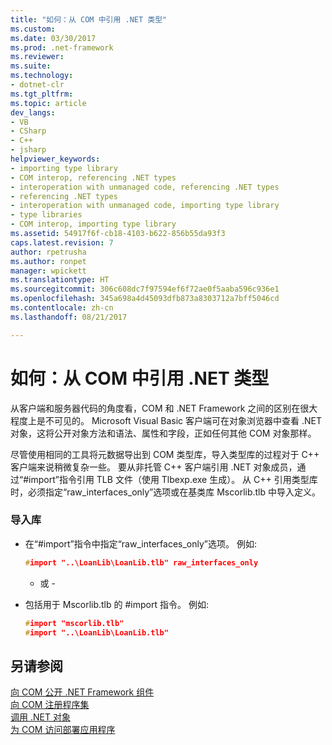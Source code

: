 ```yaml
---
title: "如何：从 COM 中引用 .NET 类型"
ms.custom: 
ms.date: 03/30/2017
ms.prod: .net-framework
ms.reviewer: 
ms.suite: 
ms.technology:
- dotnet-clr
ms.tgt_pltfrm: 
ms.topic: article
dev_langs:
- VB
- CSharp
- C++
- jsharp
helpviewer_keywords:
- importing type library
- COM interop, referencing .NET types
- interoperation with unmanaged code, referencing .NET types
- referencing .NET types
- interoperation with unmanaged code, importing type library
- type libraries
- COM interop, importing type library
ms.assetid: 54917f6f-cb18-4103-b622-856b55da93f3
caps.latest.revision: 7
author: rpetrusha
ms.author: ronpet
manager: wpickett
ms.translationtype: HT
ms.sourcegitcommit: 306c608dc7f97594ef6f72ae0f5aaba596c936e1
ms.openlocfilehash: 345a698a4d45093dfb873a8303712a7bff5046cd
ms.contentlocale: zh-cn
ms.lasthandoff: 08/21/2017

---
```

# <a name="how-to-reference-net-types-from-com"></a>如何：从 COM 中引用 .NET 类型
从客户端和服务器代码的角度看，COM 和 .NET Framework 之间的区别在很大程度上是不可见的。 Microsoft Visual Basic 客户端可在对象浏览器中查看 .NET 对象，这将公开对象方法和语法、属性和字段，正如任何其他 COM 对象那样。  
  
 尽管使用相同的工具将元数据导出到 COM 类型库，导入类型库的过程对于 C++ 客户端来说稍微复杂一些。 要从非托管 C++ 客户端引用 .NET 对象成员，通过“#import”指令引用 TLB 文件（使用 Tlbexp.exe 生成）。 从 C++ 引用类型库时，必须指定“raw_interfaces_only”选项或在基类库 Mscorlib.tlb 中导入定义。  
  
### <a name="to-import-a-library"></a>导入库  
  
-   在“#import”指令中指定“raw_interfaces_only”选项。 例如:   
  
    ```cpp  
    #import "..\LoanLib\LoanLib.tlb" raw_interfaces_only  
    ```  
  
     - 或 -  
  
-   包括用于 Mscorlib.tlb 的 #import 指令。 例如:   
  
    ```cpp  
    #import "mscorlib.tlb"  
    #import "..\LoanLib\LoanLib.tlb"  
    ```  
  
## <a name="see-also"></a>另请参阅  
 [向 COM 公开 .NET Framework 组件](../../../docs/framework/interop/exposing-dotnet-components-to-com.md)   
 [向 COM 注册程序集](../../../docs/framework/interop/registering-assemblies-with-com.md)   
 [调用 .NET 对象](http://msdn.microsoft.com/en-us/40c9626c-aea6-4bad-b8f0-c1de462efd33)   
 [为 COM 访问部署应用程序](http://msdn.microsoft.com/en-us/fb63564c-c1b9-4655-a094-a235625882ce)

